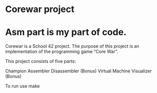 # Corewar project     

# Asm part is my part of code. 

Corewar is a School 42 project. The purpose of this project is an implementation of the programming game “Core War”.

This project consists of five parts:

Champion
Assembler
Disassembler (Bonus)
Virtual Machine
Visualizer (Bonus)

To run use make
